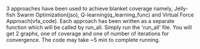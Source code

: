 3 approaches have been used to achieve blanket coverage namely, Jelly-fish Swarm Optimization(jso), Q-learning(q_learning_func) and Virtual Force Approach(vfa_code). Each approach has been written as a separate function which will be called by run_all. Simply run the 'run_all' file. You will get 2 graphs, one of coverage and one of number of iterations for convergence. The code may take ~5 min to complete running. 
